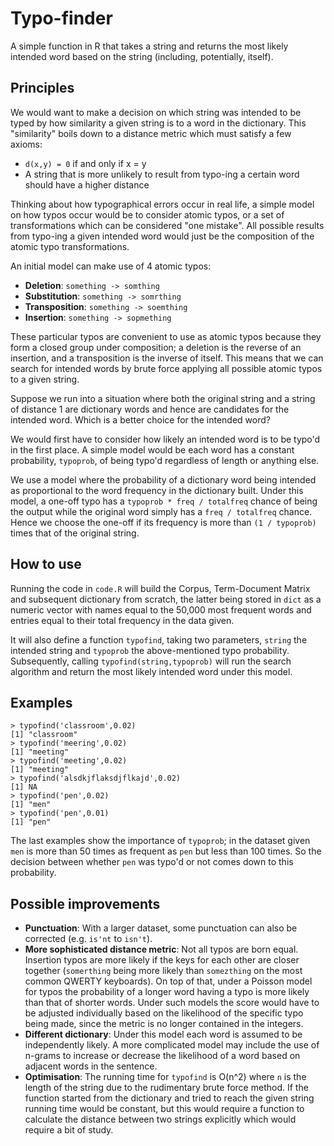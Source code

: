 # Typo-finder

A simple function in R that takes a string and returns the most likely intended word based on the string (including, potentially, itself).

## Principles

We would want to make a decision on which string was intended to be typed by how similarity a given string is to a word in the dictionary. This "similarity" boils down to a distance metric which must satisfy a few axioms:

* `d(x,y) = 0` if and only if x = y
* A string that is more unlikely to result from typo-ing a certain word should have a higher distance

Thinking about how typographical errors occur in real life, a simple model on how typos occur would be to consider atomic typos, or a set of transformations which can be considered "one mistake". All possible results from typo-ing a given intended word would just be the composition of the atomic typo transformations.

An initial model can make use of 4 atomic typos:

* **Deletion**: `something -> somthing`
* **Substitution**: `something -> somrthing`
* **Transposition**: `something -> soemthing`
* **Insertion**: `something -> sopmething`

These particular typos are convenient to use as atomic typos because they form a closed group under composition; a deletion is the reverse of an insertion, and a transposition is the inverse of itself. This means that we can search for intended words by brute force applying all possible atomic typos to a given string.

Suppose we run into a situation where both the original string and a string of distance 1 are dictionary words and hence are candidates for the intended word. Which is a better choice for the intended word?

We would first have to consider how likely an intended word is to be typo'd in the first place. A simple model would be each word has a constant probability, `typoprob`, of being typo'd regardless of length or anything else.

We use a model where the probability of a dictionary word being intended as proportional to the word frequency in the dictionary built. Under this model, a one-off typo has a `typoprob * freq / totalfreq` chance of being the output while the original word simply has a `freq / totalfreq` chance. Hence we choose the one-off if its frequency is more than `(1 / typoprob)` times that of the original string.

## How to use

Running the code in `code.R` will build the Corpus, Term-Document Matrix and subsequent dictionary from scratch, the latter being stored in `dict` as a numeric vector with names equal to the 50,000 most frequent words and entries equal to their total frequency in the data given.

It will also define a function `typofind`, taking two parameters, `string` the intended string and `typoprob` the above-mentioned typo probability. Subsequently, calling `typofind(string,typoprob)` will run the search algorithm and return the most likely intended word under this model.

## Examples



```
> typofind('classroom',0.02)
[1] "classroom"
> typofind('meering',0.02)
[1] "meeting"
> typofind('meeting',0.02)
[1] "meeting"
> typofind('alsdkjflaksdjflkajd',0.02)
[1] NA
> typofind('pen',0.02)
[1] "men"
> typofind('pen',0.01)
[1] "pen"
```

The last examples show the importance of `typoprob`; in the dataset given `men` is more than 50 times as frequent as `pen` but less than 100 times. So the decision between whether `pen` was typo'd or not comes down to this probability.

## Possible improvements

* **Punctuation**: With a larger dataset, some punctuation can also be corrected (e.g. `is'nt` to `isn't`).
* **More sophisticated distance metric**: Not all typos are born equal. Insertion typos are more likely if the keys for each other are closer together (`somerthing` being more likely than `somezthing` on the most common QWERTY keyboards). On top of that, under a Poisson model for typos the probability of a longer word having a typo is more likely than that of shorter words. Under such models the score would have to be adjusted individually based on the likelihood of the specific typo being made, since the metric is no longer contained in the integers. 
* **Different dictionary**: Under this model each word is assumed to be independently likely. A more complicated model may include the use of n-grams to increase or decrease the likelihood of a word based on adjacent words in the sentence.
* **Optimisation**: The running time for `typofind` is O(n^2) where `n` is the length of the string due to the rudimentary brute force method. If the function started from the dictionary and tried to reach the given string running time would be constant, but this would require a function to calculate the distance between two strings explicitly which would require a bit of study.